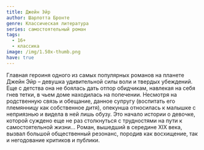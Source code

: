 ```yaml
---
title: Джейн Эйр
author: Шарлотта Бронте
genre: Классическая литература
series: самостоятельный роман
tags:
  - 16+
  - классика
image: /img/1.50x-thumb.png
have: true
---
```

Главная героиня одного из самых популярных романов на планете Джейн Эйр – девушка удивительной силы воли и твердых убеждений. Еще с детства она не боялась дать отпор обидчикам, навлекая на себя гнев тетки, в чьем доме находилась на попечении. Несмотря на родственную связь и обещание, данное супругу (воспитать его племянницу как собственное дитя), опекунша относилась к малышке с неприязнью и видела в ней лишь обузу. Это начало истории о девочке, которой суждено еще не раз столкнуться с трудностями на пути к самостоятельной жизни... Роман, вышедший в середине XIX века, вызвал большой общественный резонанс, породив как восхищение, так и негодование критиков и публики.
